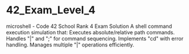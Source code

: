 # 42_Exam_Level_4
microshell - Code 42 School Rank 4 Exam Solution  A shell command execution simulation that:  Executes absolute/relative path commands. Handles "|" and ";" for command sequencing. Implements "cd" with error handling. Manages multiple "|" operations efficiently.
